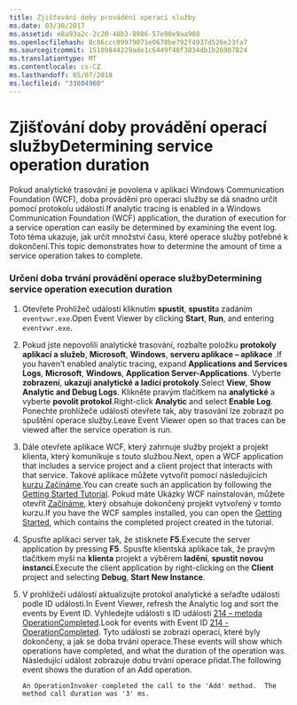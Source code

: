 ```yaml
---
title: Zjišťování doby provádění operací služby
ms.date: 03/30/2017
ms.assetid: e8a93a2c-2c20-48b3-8986-57e90e9aa908
ms.openlocfilehash: 8c86ccc09979071e0678be792f4937d526e23fa7
ms.sourcegitcommit: 15109844229ade1c6449f48f3834db1b26907824
ms.translationtype: MT
ms.contentlocale: cs-CZ
ms.lasthandoff: 05/07/2018
ms.locfileid: "33804960"
---
```

# <a name="determining-service-operation-duration"></a><span data-ttu-id="91792-102">Zjišťování doby provádění operací služby</span><span class="sxs-lookup"><span data-stu-id="91792-102">Determining service operation duration</span></span>
<span data-ttu-id="91792-103">Pokud analytické trasování je povolena v aplikaci Windows Communication Foundation (WCF), doba provádění pro operaci služby se dá snadno určit pomocí protokolu událostí.</span><span class="sxs-lookup"><span data-stu-id="91792-103">If analytic tracing is enabled in a Windows Communication Foundation (WCF) application, the duration of execution for a service operation can easily be determined by examining the event log.</span></span>  <span data-ttu-id="91792-104">Toto téma ukazuje, jak určit množství času, které operace služby potřebné k dokončení.</span><span class="sxs-lookup"><span data-stu-id="91792-104">This topic demonstrates how to determine the amount of time a service operation takes to complete.</span></span>  
  
### <a name="determining-service-operation-execution-duration"></a><span data-ttu-id="91792-105">Určení doba trvání provádění operace služby</span><span class="sxs-lookup"><span data-stu-id="91792-105">Determining service operation execution duration</span></span>  
  
1.  <span data-ttu-id="91792-106">Otevřete Prohlížeč událostí kliknutím **spustit**, **spustit**a zadáním `eventvwr.exe`.</span><span class="sxs-lookup"><span data-stu-id="91792-106">Open Event Viewer by clicking **Start**, **Run**, and entering `eventvwr.exe`.</span></span>  
  
2.  <span data-ttu-id="91792-107">Pokud jste nepovolili analytické trasování, rozbalte položku **protokoly aplikací a služeb**, **Microsoft**, **Windows**, **serveru aplikace – aplikace** .</span><span class="sxs-lookup"><span data-stu-id="91792-107">If you haven’t enabled analytic tracing, expand **Applications and Services Logs**, **Microsoft**, **Windows**, **Application Server-Applications**.</span></span> <span data-ttu-id="91792-108">Vyberte **zobrazení**, **ukazují analytické a ladicí protokoly**.</span><span class="sxs-lookup"><span data-stu-id="91792-108">Select **View**, **Show Analytic and Debug Logs**.</span></span> <span data-ttu-id="91792-109">Klikněte pravým tlačítkem na **analytické** a vyberte **povolit protokol**.</span><span class="sxs-lookup"><span data-stu-id="91792-109">Right-click **Analytic** and select **Enable Log**.</span></span> <span data-ttu-id="91792-110">Ponechte prohlížeče událostí otevřete tak, aby trasování lze zobrazit po spuštění operace služby.</span><span class="sxs-lookup"><span data-stu-id="91792-110">Leave Event Viewer open so that traces can be viewed after the service operation is run.</span></span>  
  
3.  <span data-ttu-id="91792-111">Dále otevřete aplikace WCF, který zahrnuje služby projekt a projekt klienta, který komunikuje s touto službou.</span><span class="sxs-lookup"><span data-stu-id="91792-111">Next, open a WCF application that includes a service project and a client project that interacts with that service.</span></span>  <span data-ttu-id="91792-112">Takové aplikace můžete vytvořit pomocí následujících [kurzu Začínáme](../../../../../docs/framework/wcf/getting-started-tutorial.md).</span><span class="sxs-lookup"><span data-stu-id="91792-112">You can create such an application by following the [Getting Started Tutorial](../../../../../docs/framework/wcf/getting-started-tutorial.md).</span></span>  <span data-ttu-id="91792-113">Pokud máte Ukázky WCF nainstalován, můžete otevřít [Začínáme](../../../../../docs/framework/wcf/samples/getting-started-sample.md), který obsahuje dokončený projekt vytvořený v tomto kurzu.</span><span class="sxs-lookup"><span data-stu-id="91792-113">If you have the WCF samples installed, you can open the [Getting Started](../../../../../docs/framework/wcf/samples/getting-started-sample.md), which contains the completed project created in the tutorial.</span></span>  
  
4.  <span data-ttu-id="91792-114">Spusťte aplikaci server tak, že stisknete **F5**.</span><span class="sxs-lookup"><span data-stu-id="91792-114">Execute the server application by pressing **F5**.</span></span> <span data-ttu-id="91792-115">Spusťte klientská aplikace tak, že pravým tlačítkem myši na **klienta** projekt a výběrem **ladění**, **spustit novou instanci**.</span><span class="sxs-lookup"><span data-stu-id="91792-115">Execute the client application by right-clicking on the **Client** project and selecting **Debug**, **Start New Instance**.</span></span>  
  
5.  <span data-ttu-id="91792-116">V prohlížeči událostí aktualizujte protokol analytické a seřaďte události podle ID události.</span><span class="sxs-lookup"><span data-stu-id="91792-116">In Event Viewer, refresh the Analytic log and sort the events by Event ID.</span></span>  <span data-ttu-id="91792-117">Vyhledejte události s ID události [214 – metoda OperationCompleted](../../../../../docs/framework/wcf/diagnostics/etw/214-operationcompleted.md).</span><span class="sxs-lookup"><span data-stu-id="91792-117">Look for events with Event ID [214 - OperationCompleted](../../../../../docs/framework/wcf/diagnostics/etw/214-operationcompleted.md).</span></span>  <span data-ttu-id="91792-118">Tyto události se zobrazí operací, které byly dokončeny, a jak se doba trvání operace.</span><span class="sxs-lookup"><span data-stu-id="91792-118">These events will show which operations have completed, and what the duration of the operation was.</span></span>  <span data-ttu-id="91792-119">Následující událost zobrazuje dobu trvání operace přidat.</span><span class="sxs-lookup"><span data-stu-id="91792-119">The following event shows the duration of an Add operation.</span></span>  
  
    ```Output  
    An OperationInvoker completed the call to the 'Add' method.  The method call duration was '3' ms.  
    ```
